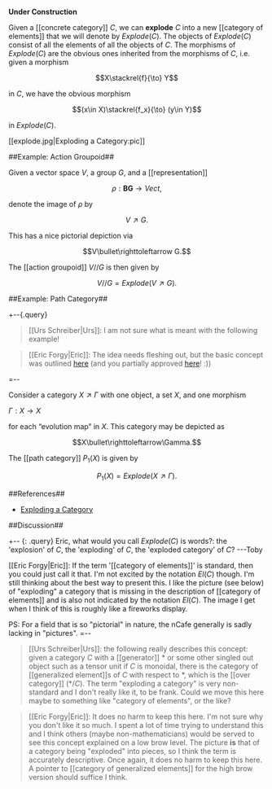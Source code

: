 **Under Construction**

Given a [[concrete category]] $C$, we can **explode** $C$ into a new [[category of elements]] that we will denote by $Explode(C)$. The objects of $Explode(C)$ consist of all the elements of all the objects of $C$. The morphisms of $Explode(C)$ are the obvious ones inherited from the morphisms of $C$, i.e. given a morphism


$$X\stackrel{f}{\to} Y$$


in $C$, we have the obvious morphism


$$(x\in X)\stackrel{f_x}{\to} (y\in Y)$$


in $Explode(C)$.

[[explode.jpg|Exploding a Category:pic]]


##Example: Action Groupoid##

Given a vector space $V$, a group $G$, and a [[representation]] 

$$\rho:\mathbf{BG}\to Vect,$$

denote the image of $\rho$ by

$$V\nearrow G.$$

This has a nice pictorial depiction via

$$V\bullet\righttoleftarrow G.$$

The [[action groupoid]] $V//G$ is then given by

$$V//G=Explode(V\nearrow G).$$

##Example: Path Category##

+--{.query}

>[[Urs Schreiber|Urs]]: I am not sure what is meant with the following example!

>[[Eric Forgy|Eric]]: The idea needs fleshing out, but the basic concept was outlined <a href="http://golem.ph.utexas.edu/category/2008/06/an_exercise_in_groupoidificati.html#c017583">here</a> (and you partially approved <a href="http://golem.ph.utexas.edu/category/2008/06/an_exercise_in_groupoidificati.html#c017596">here</a>! :))

=--

Consider a category $X\nearrow\Gamma$ with one object, a set $X$, and one morphism

$\Gamma:X\to X$

for each “evolution map” in $X$. This category may be depicted as

$$X\bullet\righttoleftarrow\Gamma.$$

The [[path category]] $P_1(X)$ is given by

$$P_1(X)=Explode(X\nearrow\Gamma).$$

##References##

* [Exploding a Category](http://golem.ph.utexas.edu/category/2008/06/an_exercise_in_groupoidificati.html#c017574)

##Discussion##

+-- {: .query}
Eric, what would you call $Explode(C)$ is words?: the 'explosion' of $C$, the 'exploding' of $C$, the 'exploded category' of $C$?  ---Toby

[[Eric Forgy|Eric]]: If the term '[[category of elements]]' is standard, then you could just call it that. I'm not excited by the notation $El(C)$ though. I'm still thinking about the best way to present this. I like the picture (see below) of "exploding" a category that is missing in the description of [[category of elements]] and is also not indicated by the notation $El(C)$. The image I get when I think of this is roughly like a fireworks display.

PS: For a field that is so "pictorial" in nature, the nCafe generally is sadly lacking in "pictures".
=--

>[[Urs Schreiber|Urs]]: the following really describes this concept: given a category $C$ with a [[generator]] ${*}$ or some other singled out object such as a tensor unit if $C$ is monoidal, there is the category of [[generalized element]]s of $C$ with respect to ${*}$, which is the [[over category]] $(*/C)$. The term "exploding a category" is very non-standard and I don't really like it, to be frank. Could we move this here maybe to something like "category of elements", or the like? 

>[[Eric Forgy|Eric]]: It does no harm to keep this here. I'm not sure why you don't like it so much. I spent a lot of time trying to understand this and I think others (maybe non-mathematicians) would be served to see this concept explained on a low brow level. The picture **is** that of a category being "exploded" into pieces, so I think the term is accurately descriptive. Once again, it does no harm to keep this here. A pointer to [[category of generalized elements]] for the high brow version should suffice I think.